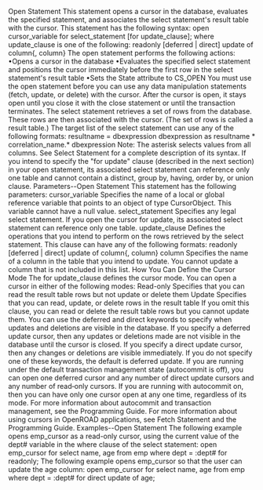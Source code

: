 Open Statement
This statement opens a cursor in the database, evaluates the specified statement, and associates the select statement's result table with the cursor.
This statement has the following syntax:
open cursor_variable for select_statement
          [for update_clause];
where update_clause is one of the following:
readonly [deferred | direct] update of column{, column}
The open statement performs the following actions:
•Opens a cursor in the database
•Evaluates the specified select statement and positions the cursor immediately before the first row in the select statement's result table
•Sets the State attribute to CS_OPEN
You must use the open statement before you can use any data manipulation statements (fetch, update, or delete) with the cursor. After the cursor is open, it stays open until you close it with the close statement or until the transaction terminates.
The select statement retrieves a set of rows from the database. These rows are then associated with the cursor. (The set of rows is called a result table.) The target list of the select statement can use any of the following formats:
resultname = dbexpression
dbexpression as resultname
*
correlation_name.*
dbexpression
Note:  The asterisk selects values from all columns.
See Select Statement for a complete description of its syntax. If you intend to specify the "for update" clause (described in the next section) in your open statement, its associated select statement can reference only one table and cannot contain a distinct, group by, having, order by, or union clause.
Parameters--Open Statement
This statement has the following parameters:
cursor_variable
Specifies the name of a local or global reference variable that points to an object of type CursorObject. This variable cannot have a null value.
select_statement
Specifies any legal select statement. If you open the cursor for update, its associated select statement can reference only one table.
update_clause
Defines the operations that you intend to perform on the rows retrieved by the select statement. This clause can have any of the following formats:
readonly [deferred | direct] update of column{, column}
column
Specifies the name of a column in the table that you intend to update. You cannot update a column that is not included in this list.
How You Can Define the Cursor Mode
The for update_clause defines the cursor mode. You can open a cursor in either of the following modes:
Read-only
Specifies that you can read the result table rows but not update or delete them
Update
Specifies that you can read, update, or delete rows in the result table
If you omit this clause, you can read or delete the result table rows but you cannot update them.
You can use the deferred and direct keywords to specify when updates and deletions are visible in the database. If you specify a deferred update cursor, then any updates or deletions made are not visible in the database until the cursor is closed. If you specify a direct update cursor, then any changes or deletions are visible immediately. If you do not specify one of these keywords, the default is deferred update.
If you are running under the default transaction management state (autocommit is off), you can open one deferred cursor and any number of direct update cursors and any number of read‑only cursors. If you are running with autocommit on, then you can have only one cursor open at any one time, regardless of its mode.
For more information about autocommit and transaction management, see the Programming Guide.
For more information about using cursors in OpenROAD applications, see Fetch Statement and the Programming Guide.
Examples--Open Statement
The following example opens emp_cursor as a read-only cursor, using the current value of the dept# variable in the where clause of the select statement:
open emp_cursor for select name, age
     from emp
     where dept = :dept#
     for readonly;
The following example opens emp_cursor so that the user can update the age column:
open emp_cursor for select name, age
     from emp
     where dept = :dept#
     for direct update of age;
